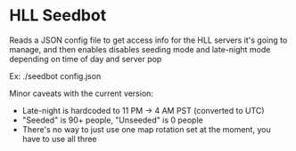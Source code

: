 # HLL Seedbot

Reads a JSON config file to get access info for the HLL servers it's going to manage,
and then enables disables seeding mode and late-night mode depending on
time of day and server pop

Ex: ./seedbot config.json


Minor caveats with the current version:
- Late-night is hardcoded to 11 PM -> 4 AM PST (converted to UTC)
- "Seeded" is 90+ people, "Unseeded" is 0 people
- There's no way to just use one map rotation set at the moment, you have to use all three
